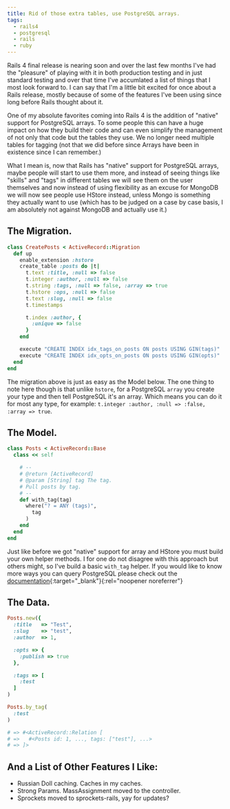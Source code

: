 ```yaml
---
title: Rid of those extra tables, use PostgreSQL arrays.
tags:
  - rails4
  - postgresql
  - rails
  - ruby
---
```


Rails 4 final release is nearing soon and over the last few months I've had the "pleasure" of playing with it in both production testing and in just standard testing and over that time I've accumlated a list of things that I most look forward to. I can say that I'm a little bit excited for once about a Rails release, mostly because of some of the features I've been using since long before Rails thought about it.

One of my absolute favorites coming into Rails 4 is the addition of "native" support for PostgreSQL arrays. To some people this can have a huge impact on how they build their code and can even simplify the management of not only that code but the tables they use. We no longer need multiple tables for tagging (not that we did before since Arrays have been in existence since I can remember.)

What I mean is, now that Rails has "native" support for PostgreSQL arrays, maybe people will start to use them more, and instead of seeing things like "skills" and "tags" in different tables we will see them on the user themselves and now instead of using flexibility as an excuse for MongoDB we will now see people use HStore instead, unless Mongo is something they actually want to use (which has to be judged on a case by case basis, I am absolutely not against MongoDB and actually use it.)

## The Migration.

```ruby
class CreatePosts < ActiveRecord::Migration
  def up
    enable_extension :hstore
    create_table :posts do |t|
      t.text :title, :null => false
      t.integer :author, :null => false
      t.string :tags, :null => false, :array => true
      t.hstore :ops, :null => false
      t.text :slug, :null => false
      t.timestamps

      t.index :author, {
        :unique => false
      }
    end

    execute "CREATE INDEX idx_tags_on_posts ON posts USING GIN(tags)"
    execute "CREATE INDEX idx_opts_on_posts ON posts USING GIN(opts)"
  end
end
```

The migration above is just as easy as the Model below. The one thing to note here though is that unlike `hstore`, for a PostgreSQL `array` you create your type and then tell PostgreSQL it's an array. Which means you can do it for most any type, for example: `t.integer :author, :null => :false, :array => true`.

## The Model.

```ruby
class Posts < ActiveRecord::Base
  class << self

    # --
    # @return [ActiveRecord]
    # @param [String] tag The tag.
    # Pull posts by tag.
    # --
    def with_tag(tag)
      where("? = ANY (tags)",
        tag
      )
    end
  end
end
```

Just like before we got "native" support for array and HStore you must build your own helper methods. I for one do not disagree with this approach but others might, so I've build a basic `with_tag` helper. If you would like to know more ways you can query PostgreSQL please check out the [documentation](https://www.postgresql.org/docs/9.2/static/arrays.html){:target="_blank"}{:rel="noopener noreferrer"}

## The Data.

```ruby
Posts.new({
  :title   => "Test",
  :slug    => "test",
  :author  => 1,

  :opts => {
    :publish => true
  },

  :tags => [
    :test
  ]
)
```

```ruby
Posts.by_tag(
  :test
)

# => #<ActiveRecord::Relation [
# =>   #<Posts id: 1, ..., tags: ["test"], ...>
# => ]>
```

## And a List of Other Features I Like:

*   Russian Doll caching. Caches in my caches.
*   Strong Params. MassAssignment moved to the controller.
*   Sprockets moved to sprockets-rails, yay for updates?
